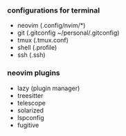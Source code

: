 ### configurations for terminal

- neovim (.config/nvim/\*)
- git (.gitconfig ~/personal/.gitconfig)
- tmux (.tmux.conf)
- shell (.profile)
- ssh (.ssh)

### neovim plugins

- lazy (plugin manager)
- treesitter
- telescope
- solarized
- lspconfig
- fugitive
